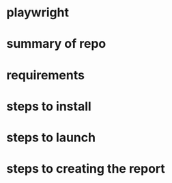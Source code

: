 # playwright

# summary of repo
# requirements 
# steps to install
# steps to launch
# steps to creating the report